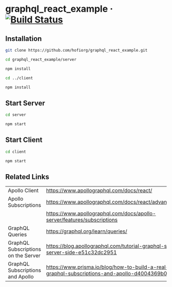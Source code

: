 # graphql_react_example  &middot; [![Build Status](https://travis-ci.org/hofiorg/graphql_react_example.svg?branch=master)](https://travis-ci.org/hofiorg/graphql_react_example)

## Installation

```bash
git clone https://github.com/hofiorg/graphql_react_example.git

cd graphql_react_example/server

npm install

cd ../client

npm install
```

## Start Server

```bash
cd server

npm start
```

## Start Client

```bash
cd client

npm start
```

## Related Links

|                                     |                                                                                                               |
| ----------------------------------- | ------------------------------------------------------------------------------------------------------------- |
| Apollo Client                       | <https://www.apollographql.com/docs/react/>                                                                   |
| Apollo Subscriptions                | <https://www.apollographql.com/docs/react/advanced/subscriptions>                                             |
|                                     | <https://www.apollographql.com/docs/apollo-server/features/subscriptions>                                     |                                
| GraphQL Queries                     | <https://graphql.org/learn/queries/>                                                                          |
| GraphQL Subscriptions on the Server | <https://blog.apollographql.com/tutorial-graphql-subscriptions-server-side-e51c32dc2951>                      |
| GraphQL Subscriptions and Apollo    | <https://www.prisma.io/blog/how-to-build-a-real-time-chat-with-graphql-subscriptions-and-apollo-d4004369b0d4> |